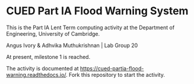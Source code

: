 # CUED Part IA Flood Warning System

This is the Part IA Lent Term computing activity at the Department of
Engineering, University of Cambridge.

Angus Ivory & Adhvika Muthukrishnan | Lab Group 20

At present, milestone 1 is reached.

The activity is documented at
https://cued-partia-flood-warning.readthedocs.io/. Fork this repository
to start the activity.
